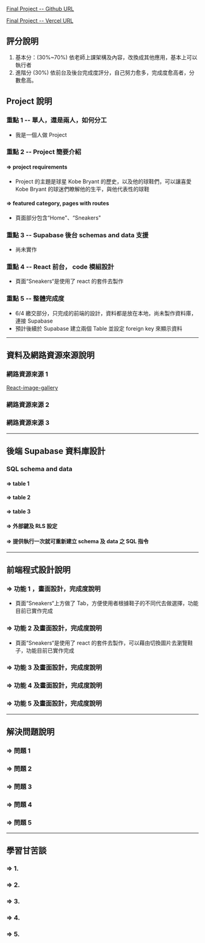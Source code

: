 [Final Project -- Github URL](https://github.com/liangyu9103/web_final_31)

[Final Project -- Vercel URL]()

## 評分說明

1. 基本分：(30%~70%)
   依老師上課架構及內容，改換成其他應用，基本上可以執行者
2. 進階分 (30%)
   依前台及後台完成度評分，自己努力愈多，完成度愈高者，分數愈高。

## Project 說明

### 重點 1 -- 單人，還是兩人，如何分工

- 我是一個人做 Project

### 重點 2 -- Project 簡要介紹

#### => project requirements

- Project 的主題是球星 Kobe Bryant 的歷史，以及他的球鞋們，可以讓喜愛 Kobe Bryant 的球迷們瞭解他的生平，與他代表性的球鞋

#### => featured category, pages with routes

- 頁面部分包含“Home"、“Sneakers"

### 重點 3 -- Supabase 後台 schemas and data 支援

- 尚未實作

### 重點 4 -- React 前台， code 模組設計

- 頁面“Sneakers“是使用了 react 的套件去製作

### 重點 5 -- 整體完成度

- 6/4 繳交部分，只完成的前端的設計，資料都是放在本地，尚未製作資料庫，連接 Supabase
- 預計後續於 Supabase 建立兩個 Table 並設定 foreign key 來顯示資料

---

## 資料及網路資源來源說明

### 網路資源來源 1

[React-image-gallery](https://www.npmjs.com/package/react-image-gallery)

### 網路資源來源 2

### 網路資源來源 3

---

## 後端 Supabase 資料庫設計

### SQL schema and data

#### => table 1

#### => table 2

#### => table 3

#### => 外部鍵及 RLS 設定

#### => 提供執行一次就可重新建立 schema 及 data 之 SQL 指令

---

## 前端程式設計說明

### => 功能 1 ，畫面設計，完成度說明

- 頁面“Sneakers“上方做了 Tab，方便使用者根據鞋子的不同代去做選擇，功能目前已實作完成

### => 功能 2 及畫面設計，完成度說明

- 頁面“Sneakers“是使用了 react 的套件去製作，可以藉由切換圖片去瀏覽鞋子，功能目前已實作完成

### => 功能 3 及畫面設計，完成度說明

### => 功能 4 及畫面設計，完成度說明

### => 功能 5 及畫面設計，完成度說明

---

## 解決問題說明

### => 問題 1

### => 問題 2

### => 問題 3

### => 問題 4

### => 問題 5

---

## 學習甘苦談

### => 1.

### => 2.

### => 3.

### => 4.

### => 5.
